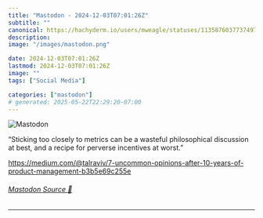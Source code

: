 ```yaml
---
title: "Mastodon - 2024-12-03T07:01:26Z"
subtitle: ""
canonical: https://hachyderm.io/users/mweagle/statuses/113587603773749747
description:
image: "/images/mastodon.png"

date: 2024-12-03T07:01:26Z
lastmod: 2024-12-03T07:01:26Z
image: ""
tags: ["Social Media"]

categories: ["mastodon"]
# generated: 2025-05-22T22:29:20-07:00
---
```

![Mastodon](/images/mastodon.png)

<p>“Sticking too closely to metrics can be a wasteful philosophical discussion at best, and a recipe for perverse incentives at worst.”</p><p><a href="https://medium.com/@talraviv/7-uncommon-opinions-after-10-years-of-product-management-b3b5e69c255e" target="_blank" rel="nofollow noopener noreferrer" translate="no"><span class="invisible">https://</span><span class="ellipsis">medium.com/@talraviv/7-uncommo</span><span class="invisible">n-opinions-after-10-years-of-product-management-b3b5e69c255e</span></a></p>


###### [Mastodon Source 🐘](https://hachyderm.io/@mweagle/113587603773749747)

___
